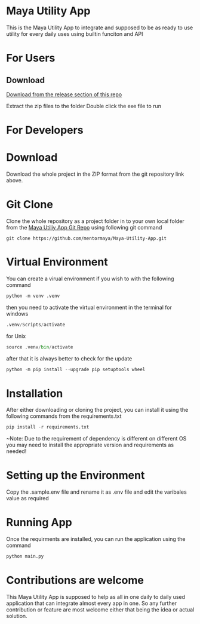 # Maya Utility App
This is the Maya Utility App to integrate and supposed to be as ready to use utility for every daily uses using builtin funciton and API


# For Users

## Download
[Download from the release section of this repo](https://github.com/mentormaya/Maya-Utility-App/releases/)

Extract the zip files to the folder
Double click the exe file to run

# For Developers
# Download
Download the whole project in the ZIP format from the git repository link above.

# Git Clone
Clone the whole repository as a project folder in to your own local folder from the [Maya Utiliy App Git Repo](https://github.com/mentormaya/Maya-Utility-App.git) using following git command

```GIT
git clone https://github.com/mentormaya/Maya-Utility-App.git
```

# Virtual Environment
You can create a virual environment if you wish to with the following command
```python 
python -m venv .venv
```

then you need to activate the virtual environment in the terminal 
for windows
```python
.venv/Scripts/activate
```
for Unix
```python
source .venv/bin/activate
```

after that it is always better to check for the update

```python
python -m pip install --upgrade pip setuptools wheel
```


# Installation
After either downloading or cloning the project, you can install it using the following commands from the requirements.txt
```python
pip install -r requirements.txt
```

~Note: Due to the requirement of dependency is different on different OS you may need to install the appropriate version and requirements as needed!
# Setting up the Environment
Copy the .sample.env file and rename it as .env file and edit the varibales value as required

# Running App

Once the requirments are installed, you can run the application using the command
```python
python main.py
```


# Contributions are welcome
This Maya Utility App is supposed to help as all in one daily to daily used application that can integrate almost every app in one. So any further contribution or feature are most welcome either that being the idea or actual solution.